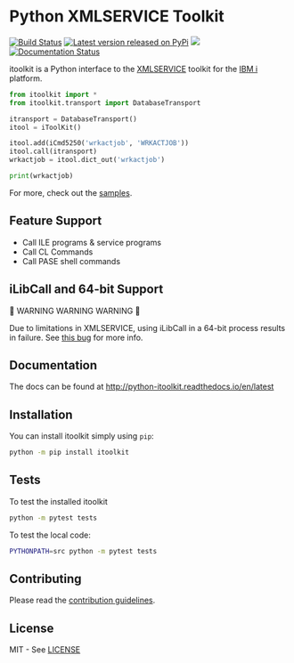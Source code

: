 Python XMLSERVICE Toolkit
=========================

[![Build Status](https://travis-ci.com/IBM/python-itoolkit.svg?branch=master)](https://travis-ci.com/IBM/python-itoolkit)
[![Latest version released on PyPi](https://img.shields.io/pypi/v/itoolkit.svg)](https://pypi.python.org/pypi/itoolkit)
[![](https://img.shields.io/pypi/pyversions/itoolkit.svg)](https://pypi.org/project/itoolkit/)
[![Documentation Status](https://readthedocs.org/projects/python-itoolkit/badge/?version=latest)](https://python-itoolkit.readthedocs.io/en/latest/?badge=latest)

itoolkit is a Python interface to the [XMLSERVICE](https://bitbucket.org/inext/xmlservice-rpg) toolkit for the [IBM i](https://en.wikipedia.org/wiki/IBM_i) platform.

```python
from itoolkit import *
from itoolkit.transport import DatabaseTransport

itransport = DatabaseTransport()
itool = iToolKit()

itool.add(iCmd5250('wrkactjob', 'WRKACTJOB'))
itool.call(itransport)
wrkactjob = itool.dict_out('wrkactjob')

print(wrkactjob)
```

For more, check out the [samples](samples/icmd_rtvjoba.py).

Feature Support
---------------

- Call ILE programs & service programs
- Call CL Commands
- Call PASE shell commands

iLibCall and 64-bit Support
---------------------------

:rotating_light: WARNING WARNING WARNING :rotating_light:

Due to limitations in XMLSERVICE, using iLibCall in a 64-bit process results in failure. See [this bug](https://bitbucket.org/litmis/python-itoolkit/issues/17/ilibcall-fails-on-64-bt-python-versions) for more info.

Documentation
-------------

The docs can be found at <http://python-itoolkit.readthedocs.io/en/latest>

Installation
------------

You can install itoolkit simply using `pip`:

```bash
python -m pip install itoolkit
```

Tests
-----

To test the installed itoolkit

```bash
python -m pytest tests
```

To test the local code:

```bash
PYTHONPATH=src python -m pytest tests
```

Contributing
------------

Please read the [contribution guidelines](CONTRIBUTING.md).

License
-------

MIT - See [LICENSE](LICENSE)
